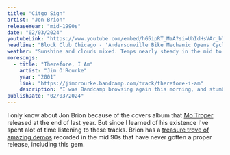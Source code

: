 ```yaml
---
title: "Citgo Sign"
artist: "Jon Brion"
releaseYear: "mid-1990s"
date: "02/03/2024"
youtubeLink: "https://www.youtube.com/embed/hG5ipRT_MaA?si=UhIdHsVAr_bTMbtY"
headline: "Block Club Chicago - 'Andersonville Bike Mechanic Opens Cycling Shop In Edgewater'"
weather: "Sunshine and clouds mixed. Temps nearly steady in the mid to upper 30s. Winds ENE at 5 to 10 mph."
moresongs:
  - title: "Therefore, I Am"
    artist: "Jim O'Rourke"
    year: "2001"
    link: "https://jimorourke.bandcamp.com/track/therefore-i-am"
    description: "I was Bandcamp browsing again this morning, and stumbled across Jim O'Rourke, a former Wilco collaborator and Chicago ex-pat of whose songs I know a few (is that a sentence?)... but I've never really dug into his material, partly because he has taken it down from all the streaming sites and Youtubez. He's an elusive one. I have that feeling of anticipation that comes right before diving deep into an artist's oeuvre and FEASTING."
publishDate: "02/03/2024"
---
```


I only know about Jon Brion because of the covers album that [Mo Troper](https://motroper.bandcamp.com/album/troper-sings-brion) released at the end of last year. But since I learned of his existence I've spent alot of time listening to these tracks. Brion has a [treasure trove of amazing demos](https://www.youtube.com/watch?v=x8eMVxqHD-k) recorded in the mid 90s that have never gotten a proper release, including this gem.
